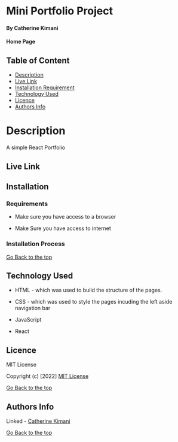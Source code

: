 # Mini Portfolio Project

#### By Catherine Kimani

#### Home Page

## Table of Content

+ [Description](#description)
+ [Live Link](#live-link)
+ [Installation Requirement](#Installation)
+ [Technology Used](#technology-used)
+ [Licence](#licence)
+ [Authors Info](#author-Info)

# Description
A simple React Portfolio

## Live Link

## Installation

### Requirements

* Make sure you have access to a browser

* Make Sure you have access to internet

### Installation Process

[Go Back to the top](#mini-portfolio-project)

## Technology Used
* HTML - which was used to build the structure of the pages.

* CSS - which was used to style the pages incuding the left aside navigation bar

* JavaScript 

* React

## Licence

MIT License

Copyright (c) [2022] [MIT License](LICENCE)

[Go Back to the top](#mini-portfolio-project)

## Authors Info

Linked - [Catherine Kimani](https://www.linkedin.com/incatherine-kimani/)

[Go Back to the top](#mini-portfolio-project)
